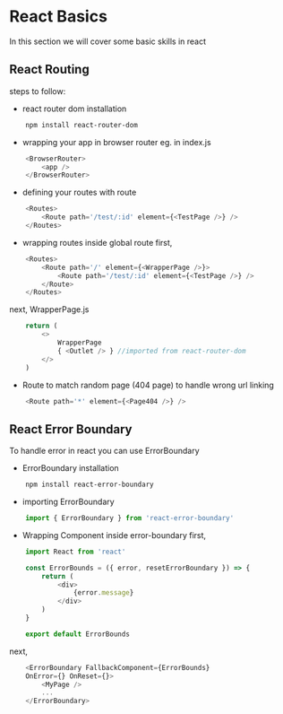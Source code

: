 # React Basics
In this section we will cover some basic skills in react

## React Routing
steps to follow: 

* react router dom installation
```bash
    npm install react-router-dom
```
* wrapping your app in browser router eg. in index.js
```javascript
    <BrowserRouter>
        <app />
    </BrowserRouter>
```

* defining your routes with route
```javascript
    <Routes>
        <Route path='/test/:id' element={<TestPage />} />
    </Routes>
```

* wrapping routes inside global route
first, 
```javascript
    <Routes>
        <Route path='/' element={<WrapperPage />}>
            <Route path='/test/:id' element={<TestPage />} />
        </Route>
    </Routes>
```
next, WrapperPage.js
```javascript
    return (
        <>
            WrapperPage
            { <Outlet /> } //imported from react-router-dom
        </>
    )
```

* Route to match random page (404 page) to handle wrong url linking
```javascript
    <Route path='*' element={<Page404 />} />
```

## React Error Boundary
To handle error in react you can use ErrorBoundary

* ErrorBoundary installation
```bash
    npm install react-error-boundary
```

* importing ErrorBoundary
```javascript
    import { ErrorBoundary } from 'react-error-boundary'
```

* Wrapping Component inside error-boundary
first, 
```javascript
    import React from 'react'

    const ErrorBounds = ({ error, resetErrorBoundary }) => {
        return (
            <div> 
                {error.message}
            </div>
        )
    }

    export default ErrorBounds
```

next,
```javascript
    <ErrorBoundary FallbackComponent={ErrorBounds} 
    OnError={} OnReset={}>
        <MyPage />
        ...
    </ErrorBoundary>
```
